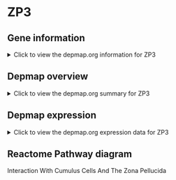 <h1>ZP3</h1>

<h2>Gene information</h2>
<details>
  <summary>Click to view the depmap.org information for ZP3</summary>
  <iframe src="https://depmap.org/portal/gene/ZP3?tab=about" style="border:none;width:100%;height:800px"></iframe>
</details>

<h2>Depmap overview</h2>
<details>
  <summary>Click to view the depmap.org summary for ZP3</summary>
  <iframe src="https://depmap.org/portal/gene/ZP3?tab=overview" style="border:none;width:100%;height:800px"></iframe>
</details>

<h2>Depmap expression</h2>
<details>
  <summary>Click to view the depmap.org expression data for ZP3</summary>
  <iframe src="https://depmap.org/portal/gene/ZP3?tab=characterization" style="border:none;width:100%;height:800px"></iframe>
</details>



<h2>Reactome Pathway diagram</h2>
Interaction With Cumulus Cells And The Zona Pellucida
<div id="diagramHolder"></div>

<script>
    //Creating the Reactome Diagram widget
    //Take into account a proxy needs to be set up in your server side pointing to www.reactome.org
    function onReactomeDiagramReady(){  //This function is automatically called when the widget code is ready to be used
        var diagram = Reactome.Diagram.create({
            "placeHolder" : "diagramHolder",
            "width" : 900,
            "height" : 500
        });

        //Initialising it to the "Hemostasis" pathway
        diagram.loadDiagram("R-HSA-2534343");

        //Adding different listeners

        diagram.onDiagramLoaded(function (loaded) {
            console.info("Loaded ", loaded);
            diagram.flagItems("BAD");
	    diagram.flagItems("Q92934");
            if (loaded == "R-HSA-2534343") diagram.selectItem("R-HSA-2534343");
        });

     }
</script>



